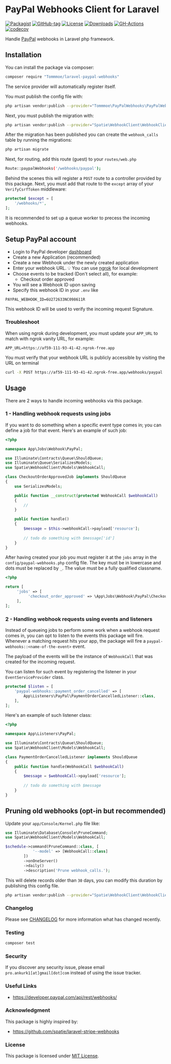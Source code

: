 # PayPal Webhooks Client for Laravel

[![Packagist](https://badgen.net/packagist/v/Tommmoe/laravel-paypal-webhooks)](https://packagist.org/packages/Tommmoe/laravel-paypal-webhooks)
[![GitHub-tag](https://badgen.net/github/tag/Tommmoe/laravel-paypal-webhooks)](https://github.com/Tommmoe/laravel-paypal-webhooks/tags)
[![License](https://badgen.net/packagist/license/Tommmoe/laravel-paypal-webhooks)](LICENSE.txt)
[![Downloads](https://badgen.net/packagist/dt/Tommmoe/laravel-paypal-webhooks)](https://packagist.org/packages/Tommmoe/laravel-paypal-webhooks/stats)
[![GH-Actions](https://github.com/Tommmoe/laravel-paypal-webhooks/workflows/tests/badge.svg)](https://github.com/Tommmoe/laravel-paypal-webhooks/actions)
[![codecov](https://codecov.io/gh/Tommmoe/laravel-paypal-webhooks/branch/main/graph/badge.svg)](https://codecov.io/gh/Tommmoe/laravel-paypal-webhooks)

Handle [PayPal](https://developer.paypal.com/api/rest/webhooks/) webhooks in Laravel php framework.

## Installation

You can install the package via composer:

```bash
composer require "Tommmoe/laravel-paypal-webhooks"
```

The service provider will automatically register itself.

You must publish the config file with:

```bash
php artisan vendor:publish --provider="Tommmoe\PayPalWebhooks\PayPalWebhooksServiceProvider"
```

Next, you must publish the migration with:

```bash
php artisan vendor:publish --provider="Spatie\WebhookClient\WebhookClientServiceProvider" --tag="webhook-client-migrations"
```

After the migration has been published you can create the `webhook_calls` table by running the migrations:

```bash
php artisan migrate
```

Next, for routing, add this route (guest) to your `routes/web.php`

```bash
Route::paypalWebhooks('/webhooks/paypal');
```

Behind the scenes this will register a `POST` route to a controller provided by this package. Next, you must add that
route to the `except` array of your `VerifyCsrfToken` middleware:

```php
protected $except = [
    '/webhooks/*',
];
```

It is recommended to set up a queue worker to precess the incoming webhooks.

## Setup PayPal account

* Login to PayPal developer [dashboard](https://developer.paypal.com/dashboard)
* Create a new Application (recommended)
* Create a new Webhook under the newly created application
* Enter your webhook URL. :bulb: You can use [ngrok](https://ngrok.com/) for local development
* Choose events to be tracked (Don't select all), for example:
    * Checkout order approved
* You will see a Webhook ID upon saving
* Specify this webhook ID in your `.env` like

```dotenv
PAYPAL_WEBHOOK_ID=6U272633NC098611R
```

This webhook ID will be used to verify the incoming request Signature.

### Troubleshoot

When using ngrok during development, you must update your `APP_URL` to match with ngrok vanity URL, for example:

```dotenv
APP_URL=https://af59-111-93-41-42.ngrok-free.app
```

You must verify that your webhook URL is publicly accessible by visiting the URL on terminal

```bash
curl -X POST https://af59-111-93-41-42.ngrok-free.app/webhooks/paypal
```

## Usage

There are 2 ways to handle incoming webhooks via this package.

### 1 - Handling webhook requests using jobs

If you want to do something when a specific event type comes in; you can define a job for that event.
Here's an example of such job:

```php
<?php

namespace App\Jobs\Webhook\PayPal;

use Illuminate\Contracts\Queue\ShouldQueue;
use Illuminate\Queue\SerializesModels;
use Spatie\WebhookClient\Models\WebhookCall;

class CheckoutOrderApprovedJob implements ShouldQueue
{
    use SerializesModels;

    public function __construct(protected WebhookCall $webhookCall)
    {
        //
    }

    public function handle()
    {
        $message = $this->webhookCall->payload['resource'];
            
        // todo do something with $message['id']        
    }
}
```

After having created your job you must register it at the `jobs` array in the `config/paypal-webhooks.php` config file.
The key must be in lowercase and dots must be replaced by `_`.
The value must be a fully qualified classname.

```php
<?php

return [
     'jobs' => [
          'checkout_order_approved' => \App\Jobs\Webhook\PayPal\CheckoutOrderApprovedJob::class,
     ],
];
```

### 2 - Handling webhook requests using events and listeners

Instead of queueing jobs to perform some work when a webhook request comes in, you can opt to listen to the events this
package will fire. Whenever a matching request hits your app, the package will fire
a `paypal-webhooks::<name-of-the-event>` event.

The payload of the events will be the instance of `WebhookCall` that was created for the incoming request.

You can listen for such event by registering the listener in your `EventServiceProvider` class.

```php
protected $listen = [
    'paypal-webhooks::payment_order_cancelled' => [
        App\Listeners\PayPal\PaymentOrderCancelledListener::class,
    ],
];
```

Here's an example of such listener class:

```php
<?php

namespace App\Listeners\PayPal;

use Illuminate\Contracts\Queue\ShouldQueue;
use Spatie\WebhookClient\Models\WebhookCall;

class PaymentOrderCancelledListener implements ShouldQueue
{
    public function handle(WebhookCall $webhookCall)
    {
        $message = $webhookCall->payload['resource'];
               
        // todo do something with $message        
    }
}
```

## Pruning old webhooks (opt-in but recommended)

Update your `app/Console/Kernel.php` file like:

```php
use Illuminate\Database\Console\PruneCommand;
use Spatie\WebhookClient\Models\WebhookCall;

$schedule->command(PruneCommand::class, [
            '--model' => [WebhookCall::class]
        ])
        ->onOneServer()
        ->daily()
        ->description('Prune webhook_calls.');
```

This will delete records older than `30` days, you can modify this duration by publishing this config file.

```bash
php artisan vendor:publish --provider="Spatie\WebhookClient\WebhookClientServiceProvider" --tag="webhook-client-config"
```

### Changelog

Please see [CHANGELOG](CHANGELOG.md) for more information what has changed recently.

### Testing

```bash
composer test
```

### Security

If you discover any security issue, please email `pro.ankurk1[at]gmail[dot]com` instead of using the issue tracker.

### Useful Links

* https://developer.paypal.com/api/rest/webhooks/

### Acknowledgment

This package is highly inspired by:

* https://github.com/spatie/laravel-stripe-webhooks

### License

This package is licensed under [MIT License](https://opensource.org/licenses/MIT).
